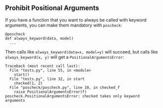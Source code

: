 Prohibit Positional Arguments
-----------------------------

If you have a function that you want to always be called with keyword arguments, you
can make them mandatory with `poscheck`:

    @poscheck
    def always_keyword(data, model)
      ...

Then calls like `always_keyword(data=x, model=y)` will succeed, but calls like
`always_keyword(x, y)` will get a `PositionalArgumentsError`:

    Traceback (most recent call last):
      File "tests.py", line 55, in <module>
        start()
      File "tests.py", line 32, in start
        checked(1, 2)
      File "poscheck/poscheck.py", line 10, in checked_f
        raise PositionalArgumentsError(f)
    poscheck.PositionalArgumentsError: checked takes only keyword arguments
